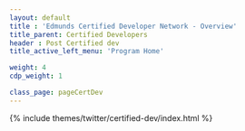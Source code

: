 ```yaml
---
layout: default
title : 'Edmunds Certified Developer Network - Overview'
title_parent: Certified Developers
header : Post Certified dev
title_active_left_menu: 'Program Home'

weight: 4
cdp_weight: 1

class_page: pageCertDev
---
```



{% include themes/twitter/certified-dev/index.html %}